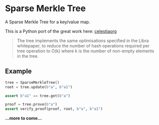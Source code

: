 # Sparse Merkle Tree

A Sparse Merkle Tree for a key/value map.

This is a Python port of the great work here: [celestiaorg](https://github.com/celestiaorg/smt)

> The tree implements the same optimisations specified in the Libra whitepaper, to reduce the number of hash operations required per tree operation to O(k) where k is the number of non-empty elements in the tree.


## Example

```python
tree = SparseMerkleTree()
root = tree.update(b"a", b"a1")

assert b"a1" == tree.get(b"a")

proof = tree.prove(b"a")
assert verify_proof(proof, root, b"a", b"a1")
```

**...more to come...**